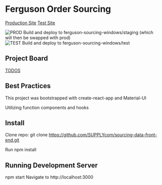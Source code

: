 # Ferguson Order Sourcing

[Production Site](https://ferguson-sourcing-windows.azurewebsites.net/)
[Test Site](https://ferguson-sourcing-windows-test.azurewebsites.net/)

![PROD Build and deploy to ferguson-sourcing-windows/staging (which will then be swapped with prod)](<https://github.com/SUPPLYcom/sourcing-data-front-end/workflows/PROD%20Build%20and%20deploy%20to%20ferguson-sourcing-windows/staging%20(which%20will%20then%20be%20swapped%20with%20prod)/badge.svg>)
![TEST Build and deploy to ferguson-sourcing-windows/test](https://github.com/SUPPLYcom/sourcing-data-front-end/workflows/TEST%20Build%20and%20deploy%20to%20ferguson-sourcing-windows/test/badge.svg?branch=master)

## Project Board

[TODOS](https://github.com/SUPPLYcom/sourcing-data-front-end/projects/1)

## Best Practices

This project was bootstrapped with create-react-app and Material-UI

Utilizing function components and hooks

## Install

Clone repo: git clone https://github.com/SUPPLYcom/sourcing-data-front-end.git

Run npm install

## Running Development Server

npm start
Navigate to http://localhost:3000
